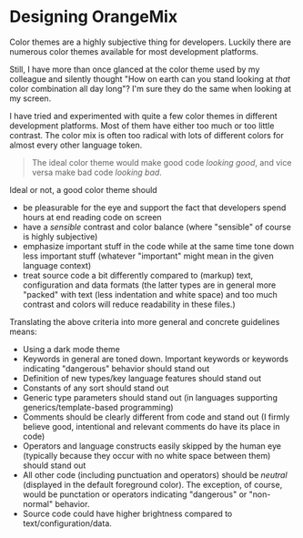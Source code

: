 # Designing OrangeMix

Color themes are a highly subjective thing for developers. Luckily there are numerous color themes available for most development platforms.

Still, I have more than once glanced at the color theme used by my colleague and silently thought "How on earth can you stand looking at *that* color combination all day long"? I'm sure they do the same when looking at my screen.

I have tried and experimented with quite a few color themes in different development platforms. Most of them have either too much or too little contrast. The color mix is often too radical with lots of different colors for almost every other language token.

> The ideal color theme would make good code *looking good*, and vice versa make bad code *looking bad*.

Ideal or not, a good color theme should

* be pleasurable for the eye and support the fact that developers spend hours at end reading code on screen
* have a *sensible* contrast and color balance (where "sensible" of course is highly subjective)
* emphasize important stuff in the code while at the same time tone down less important stuff (whatever "important" might mean in the given language context)
* treat source code a bit differently compared to (markup) text, configuration and data formats (the latter types are in general more "packed" with text (less indentation and white space) and too much contrast and colors will reduce readability in these files.)

Translating the above criteria into more general and concrete guidelines means:

* Using a dark mode theme
* Keywords in general are toned down. Important keywords or keywords indicating "dangerous" behavior should stand out
* Definition of new types/key language features should stand out
* Constants of any sort should stand out
* Generic type parameters should stand out (in languages supporting generics/template-based programming)
* Comments should be clearly different from code and stand out (I firmly believe good, intentional and relevant comments do have its place in code)
* Operators and language constructs easily skipped by the human eye (typically because they occur with no white space between them) should stand out
* All other code (including punctuation and operators) should be *neutral* (displayed in the default foreground color). The exception, of course, would be punctation or operators indicating "dangerous" or "non-normal" behavior.
* Source code could have higher brightness compared to text/configuration/data.